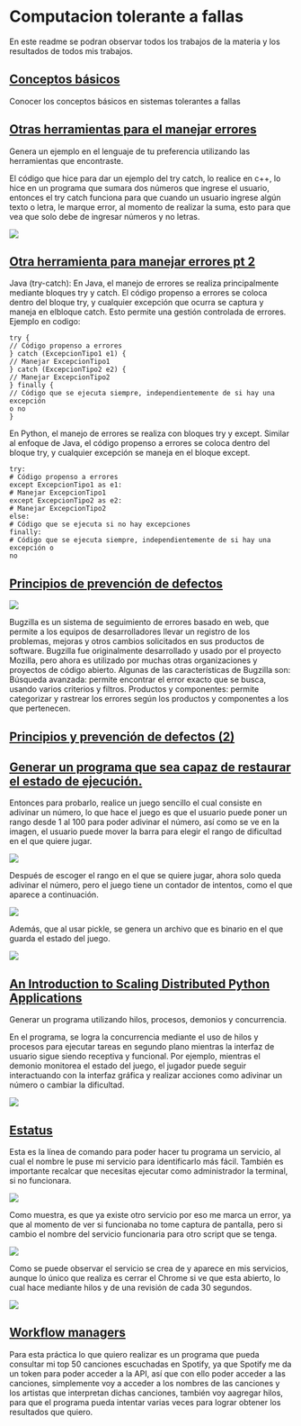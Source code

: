 # Computacion tolerante a fallas
En este readme se podran observar todos los trabajos de la materia y los resultados de todos mis trabajos.

## [Conceptos básicos](https://github.com/Quetzal345/Tolerante-a-fallas/blob/33392e27519e095b9e35c778140da41bb6541a79/Conceptos_basicos_delgado.pdf)
Conocer los conceptos básicos en sistemas tolerantes a fallas

## [Otras herramientas para el manejar errores](https://github.com/Quetzal345/Tolerante-a-fallas/blob/414643cb7c26476ef9d6ad2d6dcf0ec8072fcb13/Modulo%201/Manejarerrores.cpp) 
 Genera un ejemplo en el lenguaje de tu preferencia utilizando las herramientas que encontraste.

 El código que hice para dar un ejemplo del try catch, lo realice en c++, lo hice en un programa que sumara dos números que ingrese el usuario, entonces el try catch funciona para que cuando un usuario ingrese 
 algún texto o letra, le marque error, al momento de realizar la suma, esto para que vea que solo debe de ingresar números y no letras.

![](https://github.com/Quetzal345/Tolerante-a-fallas/blob/19cc00b77861ba11f2a967001458be6a23cae44e/Campturas/captura%201.png)

## [Otra herramienta para manejar errores pt 2](https://github.com/Quetzal345/Tolerante-a-fallas/blob/5795c33e5bd0bcb423e7b5b4da13311e2ca7b021/Modulo%201/manejode_errores_Delgado.pdf)

Java (try-catch):
En Java, el manejo de errores se realiza principalmente mediante bloques try y catch. El código propenso a errores se coloca dentro del bloque try, y cualquier excepción que ocurra se captura y maneja en elbloque catch. Esto permite una gestión controlada de errores.
Ejemplo en codigo:
```
try {
// Código propenso a errores
} catch (ExcepcionTipo1 e1) {
// Manejar ExcepcionTipo1
} catch (ExcepcionTipo2 e2) {
// Manejar ExcepcionTipo2
} finally {
// Código que se ejecuta siempre, independientemente de si hay una excepción 
o no
}
```
En Python, el manejo de errores se realiza con bloques try y except. Similar al enfoque de Java, el código propenso a errores se coloca dentro del bloque try, y cualquier excepción se maneja en el bloque except.
```
try:
# Código propenso a errores
except ExcepcionTipo1 as e1:
# Manejar ExcepcionTipo1
except ExcepcionTipo2 as e2:
# Manejar ExcepcionTipo2
else:
# Código que se ejecuta si no hay excepciones
finally:
# Código que se ejecuta siempre, independientemente de si hay una excepción o 
no
```

## [Principios de prevención de defectos](https://github.com/Quetzal345/Tolerante-a-fallas/blob/9ca1404b9ec8ece3cac088f079c093933c82a39f/Modulo%201/prevencion_de_defectos.pdf)

![](https://github.com/Quetzal345/Tolerante-a-fallas/blob/8a0a4278503aac6cac83077867ff7816a36b4658/Campturas/200px-Buggie.svg.png)

Bugzilla es un sistema de seguimiento de errores basado en web, que permite a los equipos de desarrolladores llevar un registro de los problemas, mejoras y otros cambios solicitados en sus productos de software.  Bugzilla fue originalmente desarrollado y usado por el proyecto Mozilla, pero ahora es utilizado por muchas otras organizaciones y proyectos de código abierto. 
Algunas de las características de Bugzilla son:
Búsqueda avanzada: permite encontrar el error exacto que se busca, usando varios criterios y filtros.
Productos y componentes: permite categorizar y rastrear los errores según los productos y componentes a los que pertenecen.

## [Principios y prevención de defectos (2)](https://github.com/Quetzal345/Tolerante-a-fallas/blob/7922f79c347b63b8a6b551a2f14a3d55c8f35d47/Modulo%201/ODC.pdf)

## [Generar un programa que sea capaz de restaurar el estado de ejecución. ](https://github.com/Quetzal345/Tolerante-a-fallas/blob/e3788b0fd670b4b61a65e674379cddf820722278/Modulo%201/reporte_checkpointing.pdf)
Entonces para probarlo, realice un juego sencillo el cual consiste en adivinar un número, lo que hace el juego es que el usuario puede poner un rango desde 1 al 100 para poder adivinar el número, así como se ve en la imagen, el usuario puede mover la barra para elegir el rango de dificultad en el que quiere jugar.

![](https://github.com/Quetzal345/Tolerante-a-fallas/blob/b50debad1eb38ad9b5d2c4bf2d590900605953ea/Campturas/captura%202.png)

Después de escoger el rango en el que se quiere jugar, ahora solo queda adivinar el número, pero el juego tiene un contador de intentos, como el que aparece a continuación.

![](https://github.com/Quetzal345/Tolerante-a-fallas/blob/b50debad1eb38ad9b5d2c4bf2d590900605953ea/Campturas/Captura%203.png)

Además, que al usar pickle, se genera un archivo que es binario en el que guarda el estado del juego.

![](https://github.com/Quetzal345/Tolerante-a-fallas/blob/b50debad1eb38ad9b5d2c4bf2d590900605953ea/Campturas/Captura%204.png)

## [An Introduction to Scaling Distributed Python Applications](https://github.com/Quetzal345/Traductores-de-lenguajeII/blob/907ee4e7020e7fff7c8912b5edc3d00e4703c963/Modulo1/Distributed%20Python%20Applications_Delgado.pdf)
Generar un programa utilizando hilos, procesos, demonios y concurrencia. 

En el programa, se logra la concurrencia mediante el uso de hilos y procesos para ejecutar tareas en segundo plano mientras la interfaz de usuario sigue siendo receptiva y funcional.
Por ejemplo, mientras el demonio monitorea el estado del juego, el jugador puede seguir interactuando con la interfaz gráfica y realizar acciones como adivinar un número o cambiar la dificultad.

![](https://github.com/Quetzal345/Tolerante-a-fallas/blob/3f000ef85567282b6722eb1bdd60ca11e451898c/Campturas/captura%205.png)

## [Estatus](https://github.com/Quetzal345/Tolerante-a-fallas/blob/8075c409ca254a5ef30977e5c0846db11cdc8fdb/Modulo%201/Estatus_Delgado.pdf)

Esta es la línea de comando para poder hacer tu programa un servicio, al cual el nombre le puse mi servicio para identificarlo más fácil. También es importante recalcar que necesitas ejecutar como administrador la terminal, si no funcionara.

![](https://github.com/Quetzal345/Tolerante-a-fallas/blob/21ae308aee82306d95aac0fb30a95148c1ac9565/Campturas/cap11.png)

Como muestra, es que ya existe otro servicio por eso me marca un error, ya que al momento de ver si funcionaba no tome captura de pantalla, pero si cambio el nombre del 
servicio funcionaria para otro script que se tenga.

![](https://github.com/Quetzal345/Tolerante-a-fallas/blob/21ae308aee82306d95aac0fb30a95148c1ac9565/Campturas/cap12.png)

Como se puede observar el servicio se crea de y aparece en mis servicios, aunque lo único que realiza es cerrar el Chrome si ve que esta abierto, lo cual hace mediante hilos 
y de una revisión de cada 30 segundos.

![](https://github.com/Quetzal345/Tolerante-a-fallas/blob/21ae308aee82306d95aac0fb30a95148c1ac9565/Campturas/cap13.png)

## [Workflow managers](https://github.com/Quetzal345/Tolerante-a-fallas/blob/db4f319914e75c4d84f46528c6e4ce0dc6ce8530/Modulo%201/Reporte_Workflow%20managers_Delgado.pdf)

Para esta práctica lo que quiero realizar es un programa que pueda consultar mi top 50 canciones escuchadas en Spotify, ya que Spotify me da un token para poder acceder a la API, así que con ello poder acceder a las canciones, simplemente voy a acceder a los nombres de las canciones y los artistas que interpretan dichas canciones, también voy aagregar hilos, para que el programa pueda intentar varias veces para lograr obtener los resultados que quiero.

![]()

